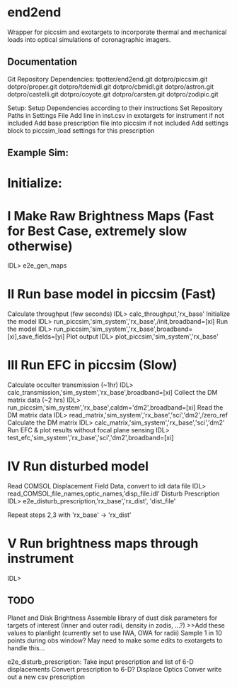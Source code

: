 # end2end

Wrapper for piccsim and exotargets to incorporate thermal and mechanical loads into optical simulations of coronagraphic imagers.

## Documentation

Git Repository Dependencies:
  tpotter/end2end.git
  dotpro/piccsim.git
  dotpro/proper.git
  dotpro/tdemidl.git
  dotpro/cbmidl.git
  dotpro/astron.git
  dotpro/castelli.git
  dotpro/coyote.git
  dotpro/carsten.git
  dotpro/zodipic.git
	
Setup:
  Setup Dependencies according to their instructions
  Set Repository Paths in Settings File
  Add line in inst.csv in exotargets for instrument if not included
  Add base prescription file into piccsim if not included
  Add settings block to piccsim_load settings for this prescription


## Example Sim:

# Initialize: 

# I Make Raw Brightness Maps (Fast for Best Case, extremely slow otherwise)

IDL> e2e_gen_maps

# II Run base model in piccsim (Fast)

Calculate throughput (few seconds)
    IDL> calc_throughput,'rx_base'
Initialize the model
    IDL> run_piccsim,'sim_system','rx_base',/init,broadband=[xi]
Run the model
    IDL> run_piccsim,'sim_system','rx_base',broadband=[xi],save_fields=[yi]
Plot output
    IDL> plot_piccsim,'sim_system','rx_base'

# III Run EFC in piccsim (Slow)

Calculate occulter transmission (~1hr)
    IDL> calc_transmission,'sim_system','rx_base',broadband=[xi]
Collect the DM matrix data (~2 hrs)
    IDL> run_piccsim,'sim_system','rx_base',caldm='dm2',broadband=[xi]
Read the DM matrix data
    IDL> read_matrix,'sim_system','rx_base','sci','dm2',/zero_ref
Calculate the DM matrix
    IDL> calc_matrix,'sim_system','rx_base','sci','dm2'
Run EFC & plot results without focal plane sensing
    IDL> test_efc,'sim_system','rx_base','sci','dm2',broadband=[xi]

# IV Run disturbed model

Read COMSOL Displacement Field Data, convert to idl data file
    IDL> read_COMSOL,file_names,optic_names,'disp_file.idl'
Disturb Prescription
    IDL> e2e_disturb_prescription,'rx_base','rx_dist', 'dist_file'


Repeat steps 2,3 with 'rx_base' -> 'rx_dist'    

# V Run brightness maps through instrument

IDL> 




## TODO

Planet and Disk Brightness
    Assemble library of dust disk parameters for targets of interest
    (Inner and outer radii, density in zodis, ...?)
    >>Add these values to planlight (currently set to use IWA, OWA for radii)
    Sample 1 in 10 points during obs window? May need to make some edits to exotargets to handle this...

e2e_disturb_prescription:
    Take input prescription and list of 6-D displacements
    Convert prescription to 6-D?
    Displace Optics
    Conver
    write out a new csv prescription








